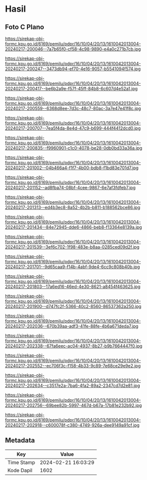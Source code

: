 # Hasil

## Foto C Plano

https://sirekap-obj-formc.kpu.go.id/6169/pemilu/pdpr/16/10/04/20/13/1610042013004-20240217-200046--7a7b65f0-cf58-4c98-9890-e4a0c271b7cb.jpg

https://sirekap-obj-formc.kpu.go.id/6169/pemilu/pdpr/16/10/04/20/13/1610042013004-20240217-200247--3473db94-ef70-4e16-9057-b5541094f574.jpg

https://sirekap-obj-formc.kpu.go.id/6169/pemilu/pdpr/16/10/04/20/13/1610042013004-20240217-200417--be6b2a9e-f57f-45ff-84b8-6c607d4e52a1.jpg

https://sirekap-obj-formc.kpu.go.id/6169/pemilu/pdpr/16/10/04/20/13/1610042013004-20240217-200559--6368d8ee-7d3c-48c7-80ac-3a7e47e41f8c.jpg

https://sirekap-obj-formc.kpu.go.id/6169/pemilu/pdpr/16/10/04/20/13/1610042013004-20240217-200707--7ea5f4da-8e4d-47c9-b699-444f4412dcd0.jpg

https://sirekap-obj-formc.kpu.go.id/6169/pemilu/pdpr/16/10/04/20/13/1610042013004-20240217-200835--f9960901-c1c0-4078-be28-0db0bd33a36a.jpg

https://sirekap-obj-formc.kpu.go.id/6169/pemilu/pdpr/16/10/04/20/13/1610042013004-20240217-201002--04b466a4-f1f7-4b00-bdb8-f1bd83e701d7.jpg

https://sirekap-obj-formc.kpu.go.id/6169/pemilu/pdpr/16/10/04/20/13/1610042013004-20240217-201152--ad8fba74-08bf-4cee-9867-6e7af3fdfeb7.jpg

https://sirekap-obj-formc.kpu.go.id/6169/pemilu/pdpr/16/10/04/20/13/1610042013004-20240217-201313--ed4b3ec8-8a52-4b2b-b811-b188562bce86.jpg

https://sirekap-obj-formc.kpu.go.id/6169/pemilu/pdpr/16/10/04/20/13/1610042013004-20240217-201434--84e72945-dde6-4866-beb8-f13364e8139a.jpg

https://sirekap-obj-formc.kpu.go.id/6169/pemilu/pdpr/16/10/04/20/13/1610042013004-20240217-201539--3ef6c702-1f98-483e-b8aa-0285ced09d2f.jpg

https://sirekap-obj-formc.kpu.go.id/6169/pemilu/pdpr/16/10/04/20/13/1610042013004-20240217-201701--9d65caa9-f14b-4abf-9de4-6cc9c808b40b.jpg

https://sirekap-obj-formc.kpu.go.id/6169/pemilu/pdpr/16/10/04/20/13/1610042013004-20240217-201803--17a6ed16-46ed-4e30-8621-a8454f463625.jpg

https://sirekap-obj-formc.kpu.go.id/6169/pemilu/pdpr/16/10/04/20/13/1610042013004-20240217-201900--d747fc2f-5366-40c2-8560-86537362a250.jpg

https://sirekap-obj-formc.kpu.go.id/6169/pemilu/pdpr/16/10/04/20/13/1610042013004-20240217-202036--670b39aa-adf3-41fe-88fe-4b6a671deda7.jpg

https://sirekap-obj-formc.kpu.go.id/6169/pemilu/pdpr/16/10/04/20/13/1610042013004-20240217-202338--67fa6eec-ac04-4937-8b27-b9b7664447f0.jpg

https://sirekap-obj-formc.kpu.go.id/6169/pemilu/pdpr/16/10/04/20/13/1610042013004-20240217-202552--ec706f3c-f158-4b33-9c89-7e68ce29e9e2.jpg

https://sirekap-obj-formc.kpu.go.id/6169/pemilu/pdpr/16/10/04/20/13/1610042013004-20240217-202634--c3517e2a-7ba6-4fa2-89a2-2347cd7d2e81.jpg

https://sirekap-obj-formc.kpu.go.id/6169/pemilu/pdpr/16/10/04/20/13/1610042013004-20240217-202756--69bee82b-5997-467d-b67a-17b81e232b92.jpg

https://sirekap-obj-formc.kpu.go.id/6169/pemilu/pdpr/16/10/04/20/13/1610042013004-20240217-202918--c600078f-c380-4749-926a-dee9149a91cf.jpg


## Metadata

| Key        | Value               |
| ---------- | ------------------- |
| Time Stamp | 2024-02-21 16:03:29 |
| Kode Dapil | 1602                |



